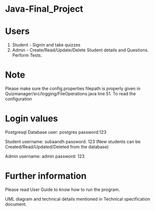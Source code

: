 # Java-Final_Project

# Users
1. Student - Signin and take quizzes
2. Admin - Create/Read/Update/Delete Student details and Questions. Perform Tests.

# Note
 Please make sure the config.properties filepath is properly given in Quizmanager/src/logging/FileOperations.java line 51. To read the configuration
# Login values
Postgresql Database user: postgres password:123

Student username: subaandh password: 123 (New students can be Created/Read/Updated/Deleted from the database)

Admin username: admin password: 123

# Further information
Please read User Guide to know how to run the program.

UML diagram and technical details mentioned in Technical specification document.
